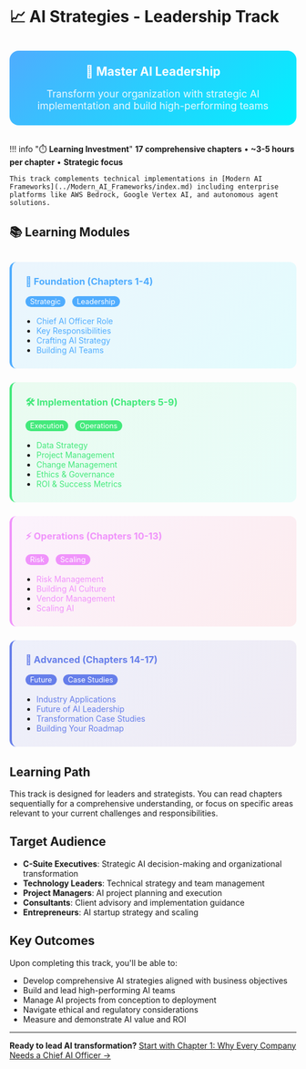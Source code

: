 # 📈 AI Strategies - Leadership Track

<div align="center" style="margin: 2rem 0;">
<div style="padding: 1.5rem; border-radius: 16px; background: linear-gradient(135deg, #4facfe, #00f2fe); color: white; max-width: 600px; margin: 0 auto;">
<h2 style="margin: 0 0 1rem 0; color: white;">🎯 Master AI Leadership</h2>
<p style="margin: 0; opacity: 0.9; font-size: 1.1rem;">Transform your organization with strategic AI implementation and build high-performing teams</p>
</div>
</div>

!!! info "⏱️ **Learning Investment**"
    **17 comprehensive chapters** • **~3-5 hours per chapter** • **Strategic focus**
    
    This track complements technical implementations in [Modern AI Frameworks](../Modern_AI_Frameworks/index.md) including enterprise platforms like AWS Bedrock, Google Vertex AI, and autonomous agent solutions.

## 📚 Learning Modules

<div style="display: grid; grid-template-columns: repeat(auto-fit, minmax(320px, 1fr)); gap: 1.5rem; margin: 2rem 0;">

<div style="border-radius: 12px; padding: 1.5rem; background: linear-gradient(135deg, rgba(79, 172, 254, 0.1), rgba(0, 242, 254, 0.1)); border-left: 4px solid #4facfe;">
<h3 style="color: #4facfe; margin: 0 0 1rem 0;">🎯 Foundation (Chapters 1-4)</h3>
<div style="margin-bottom: 1rem;">
<div style="display: inline-block; background: #4facfe; color: white; padding: 2px 8px; border-radius: 12px; font-size: 0.8rem; margin-right: 0.5rem;">Strategic</div>
<div style="display: inline-block; background: #4facfe; color: white; padding: 2px 8px; border-radius: 12px; font-size: 0.8rem;">Leadership</div>
</div>
<ul style="margin: 0; padding-left: 1.2rem;">
<li><a href="1.md" style="text-decoration: none; color: #4facfe;">Chief AI Officer Role</a></li>
<li><a href="2.md" style="text-decoration: none; color: #4facfe;">Key Responsibilities</a></li>
<li><a href="3.md" style="text-decoration: none; color: #4facfe;">Crafting AI Strategy</a></li>
<li><a href="4.md" style="text-decoration: none; color: #4facfe;">Building AI Teams</a></li>
</ul>
</div>

<div style="border-radius: 12px; padding: 1.5rem; background: linear-gradient(135deg, rgba(67, 233, 123, 0.1), rgba(56, 249, 215, 0.1)); border-left: 4px solid #43e97b;">
<h3 style="color: #43e97b; margin: 0 0 1rem 0;">🛠️ Implementation (Chapters 5-9)</h3>
<div style="margin-bottom: 1rem;">
<div style="display: inline-block; background: #43e97b; color: white; padding: 2px 8px; border-radius: 12px; font-size: 0.8rem; margin-right: 0.5rem;">Execution</div>
<div style="display: inline-block; background: #43e97b; color: white; padding: 2px 8px; border-radius: 12px; font-size: 0.8rem;">Operations</div>
</div>
<ul style="margin: 0; padding-left: 1.2rem;">
<li><a href="5.md" style="text-decoration: none; color: #43e97b;">Data Strategy</a></li>
<li><a href="6.md" style="text-decoration: none; color: #43e97b;">Project Management</a></li>
<li><a href="7.md" style="text-decoration: none; color: #43e97b;">Change Management</a></li>
<li><a href="8.md" style="text-decoration: none; color: #43e97b;">Ethics & Governance</a></li>
<li><a href="9.md" style="text-decoration: none; color: #43e97b;">ROI & Success Metrics</a></li>
</ul>
</div>

<div style="border-radius: 12px; padding: 1.5rem; background: linear-gradient(135deg, rgba(240, 147, 251, 0.1), rgba(245, 87, 108, 0.1)); border-left: 4px solid #f093fb;">
<h3 style="color: #f093fb; margin: 0 0 1rem 0;">⚡ Operations (Chapters 10-13)</h3>
<div style="margin-bottom: 1rem;">
<div style="display: inline-block; background: #f093fb; color: white; padding: 2px 8px; border-radius: 12px; font-size: 0.8rem; margin-right: 0.5rem;">Risk</div>
<div style="display: inline-block; background: #f093fb; color: white; padding: 2px 8px; border-radius: 12px; font-size: 0.8rem;">Scaling</div>
</div>
<ul style="margin: 0; padding-left: 1.2rem;">
<li><a href="10.md" style="text-decoration: none; color: #f093fb;">Risk Management</a></li>
<li><a href="11.md" style="text-decoration: none; color: #f093fb;">Building AI Culture</a></li>
<li><a href="12.md" style="text-decoration: none; color: #f093fb;">Vendor Management</a></li>
<li><a href="13.md" style="text-decoration: none; color: #f093fb;">Scaling AI</a></li>
</ul>
</div>

<div style="border-radius: 12px; padding: 1.5rem; background: linear-gradient(135deg, rgba(102, 126, 234, 0.1), rgba(118, 75, 162, 0.1)); border-left: 4px solid #667eea;">
<h3 style="color: #667eea; margin: 0 0 1rem 0;">🚀 Advanced (Chapters 14-17)</h3>
<div style="margin-bottom: 1rem;">
<div style="display: inline-block; background: #667eea; color: white; padding: 2px 8px; border-radius: 12px; font-size: 0.8rem; margin-right: 0.5rem;">Future</div>
<div style="display: inline-block; background: #667eea; color: white; padding: 2px 8px; border-radius: 12px; font-size: 0.8rem;">Case Studies</div>
</div>
<ul style="margin: 0; padding-left: 1.2rem;">
<li><a href="14.md" style="text-decoration: none; color: #667eea;">Industry Applications</a></li>
<li><a href="15.md" style="text-decoration: none; color: #667eea;">Future of AI Leadership</a></li>
<li><a href="16.md" style="text-decoration: none; color: #667eea;">Transformation Case Studies</a></li>
<li><a href="17.md" style="text-decoration: none; color: #667eea;">Building Your Roadmap</a></li>
</ul>
</div>

</div>

## Learning Path

This track is designed for leaders and strategists. You can read chapters sequentially for a comprehensive understanding, or focus on specific areas relevant to your current challenges and responsibilities.

## Target Audience

- **C-Suite Executives**: Strategic AI decision-making and organizational transformation
- **Technology Leaders**: Technical strategy and team management
- **Project Managers**: AI project planning and execution
- **Consultants**: Client advisory and implementation guidance
- **Entrepreneurs**: AI startup strategy and scaling

## Key Outcomes

Upon completing this track, you'll be able to:
- Develop comprehensive AI strategies aligned with business objectives
- Build and lead high-performing AI teams
- Manage AI projects from conception to deployment
- Navigate ethical and regulatory considerations
- Measure and demonstrate AI value and ROI

---

**Ready to lead AI transformation?** [Start with Chapter 1: Why Every Company Needs a Chief AI Officer →](1.md) 